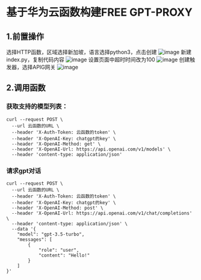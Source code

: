 # 基于华为云函数构建FREE GPT-PROXY

## 1.前置操作
选择HTTP函数，区域选择新加坡，语言选择python3，点击创建
![image](https://github.com/sunshine2077/Huawei-cloud-func/assets/124233376/61df720e-9d27-4557-b54d-a240ef3980d7)
新建index.py，复制代码内容
![image](https://github.com/sunshine2077/Huawei-cloud-func/assets/124233376/24359d11-0ad3-4469-a707-0da2d6369d48)
设置页面中超时时间改为100
![image](https://github.com/sunshine2077/Huawei-cloud-func/assets/124233376/684a3e6b-f31a-4f6b-8dfc-e1687e9f17e6)
创建触发器，选择APIG网关
![image](https://github.com/sunshine2077/Huawei-cloud-func/assets/124233376/5a2b4d23-0474-43de-8c9c-8dd1445b9f49)

## 2.调用函数
### 获取支持的模型列表：
```shell
curl --request POST \
  --url 云函数的URL \
  --header 'X-Auth-Token: 云函数的token' \
  --header 'X-OpenAI-Key: chatgpt的key' \
  --header 'X-OpenAI-Method: get' \
  --header 'X-OpenAI-Url: https://api.openai.com/v1/models' \
  --header 'content-type: application/json'
```
### 请求gpt对话
```shell
curl --request POST \
  --url 云函数的URL \
  --header 'X-Auth-Token: 云函数的token' \
  --header 'X-OpenAI-Key: chatgpt的key' \
  --header 'X-OpenAI-Method: post' \
  --header 'X-OpenAI-Url: https://api.openai.com/v1/chat/completions' \
  --header 'content-type: application/json' \
  --data '{
	"model": "gpt-3.5-turbo",
	"messages": [
		{
			"role": "user",
			"content": "Hello!"
		}
	]
}'
```

